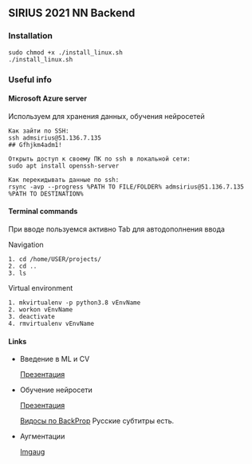 ## SIRIUS 2021 NN Backend

### Installation 

```
sudo chmod +x ./install_linux.sh
./install_linux.sh
```


### Useful info



#### Microsoft Azure server
Используем для хранения данных, обучения нейросетей

```
Как зайти по SSH:
ssh admsirius@51.136.7.135
## Gfhjkm4adm1!

Открыть доступ к своему ПК по ssh в локальной сети:
sudo apt install openssh-server

Как перекидывать данные по ssh:
rsync -avp --progress %PATH TO FILE/FOLDER% admsirius@51.136.7.135 %PATH TO DESTINATION%
```



#### Terminal commands
При вводе пользуемся активно Tab для автодополнения ввода


Navigation

```
1. cd /home/USER/projects/
2. cd .. 
3. ls
```

Virtual environment

```
1. mkvirtualenv -p python3.8 vEnvName
2. workon vEnvName
3. deactivate
4. rmvirtualenv vEnvName
```

#### Links

- Введение в ML и CV
  
    [Презентация](https://docs.google.com/presentation/d/1j6QyKOEXyHoeq9TgjJwEpqYx3UGctZfc2N12xPGOhVI/edit?usp=sharing)

- Обучение нейросети

    [Презентация](https://docs.google.com/presentation/d/1eVhWJDOH6fJ6RWuF6KCLkSUmEpP40s4R2sInz3kJXl0/edit?usp=sharing)

    [Видосы по BackProp](https://www.youtube.com/watch?v=aircAruvnKk) Русские субтитры есть.

- Аугментации
  
    [Imgaug](https://github.com/aleju/imgaug)
    

